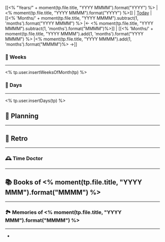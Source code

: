 [[<% "Years/" + moment(tp.file.title, "YYYY MMMM").format("YYYY") %> |<% moment(tp.file.title, "YYYY MMMM").format("YYYY") %>]] | [Today](obsidian://daily) | [[<% 'Months/' + moment(tp.file.title, "YYYY MMMM").subtract(1, 'months').format("YYYY MMMM") %> |← <% moment(tp.file.title, "YYYY MMMM").subtract(1, 'months').format("MMMM")%>]] | [[<% 'Months/' + moment(tp.file.title, "YYYY MMMM").add(1, 'months').format("YYYY MMMM") %> |<% moment(tp.file.title, "YYYY MMMM").add(1, 'months').format("MMMM")%> →]]

### 📅 Weeks
---
<% tp.user.insertWeeksOfMonth(tp) %>

### 📆 Days
---
<% tp.user.insertDays(tp) %>

## 🌱 Planning
---

## 🌺 Retro
---
### 🕰️ Time Doctor
---

## 📚 Books of <% moment(tp.file.title, "YYYY MMM").format("MMMM") %>
---

### 🏞️ Memories of <% moment(tp.file.title, "YYYY MMM").format("MMMM") %>
---
-
